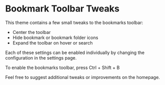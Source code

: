 
# Bookmark Toolbar Tweaks

This theme contains a few small tweaks to the bookmarks toolbar:
- Center the toolbar
- Hide bookmark or bookmark folder icons
- Expand the toolbar on hover or search

Each of these settings can be enabled individually by changing the configuration in the settings page.

To enable the bookmarks toolbar, press Ctrl + Shift + B

Feel free to suggest additional tweaks or improvements on the homepage.
